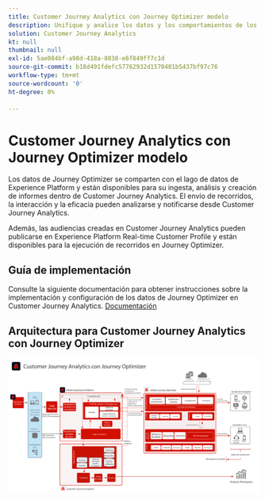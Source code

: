 ```yaml
---
title: Customer Journey Analytics con Journey Optimizer modelo
description: Unifique y analice los datos y los comportamientos de los clientes desde el recorrido del cliente en Customer Journey Analytics, incluidos los datos de entrega e interacción de Journey Optimizer.
solution: Customer Journey Analytics
kt: null
thumbnail: null
exl-id: 5ae084bf-a98d-418a-8038-e6f849ff7c1d
source-git-commit: b18d491fdefc57762932d1570401b5437bf97c76
workflow-type: tm+mt
source-wordcount: '0'
ht-degree: 0%

---
```


# Customer Journey Analytics con Journey Optimizer modelo

Los datos de Journey Optimizer se comparten con el lago de datos de Experience Platform y están disponibles para su ingesta, análisis y creación de informes dentro de Customer Journey Analytics. El envío de recorridos, la interacción y la eficacia pueden analizarse y notificarse desde Customer Journey Analytics.

Además, las audiencias creadas en Customer Journey Analytics pueden publicarse en Experience Platform Real-time Customer Profile y están disponibles para la ejecución de recorridos en Journey Optimizer.

## Guía de implementación

Consulte la siguiente documentación para obtener instrucciones sobre la implementación y configuración de los datos de Journey Optimizer en Customer Journey Analytics. [Documentación](https://experienceleague.adobe.com/docs/journey-optimizer/using/reporting/reports/sharing-overview.html?lang=es)

## Arquitectura para Customer Journey Analytics con Journey Optimizer

![Diagrama de arquitectura](assets/CJA_AJO.svg)

